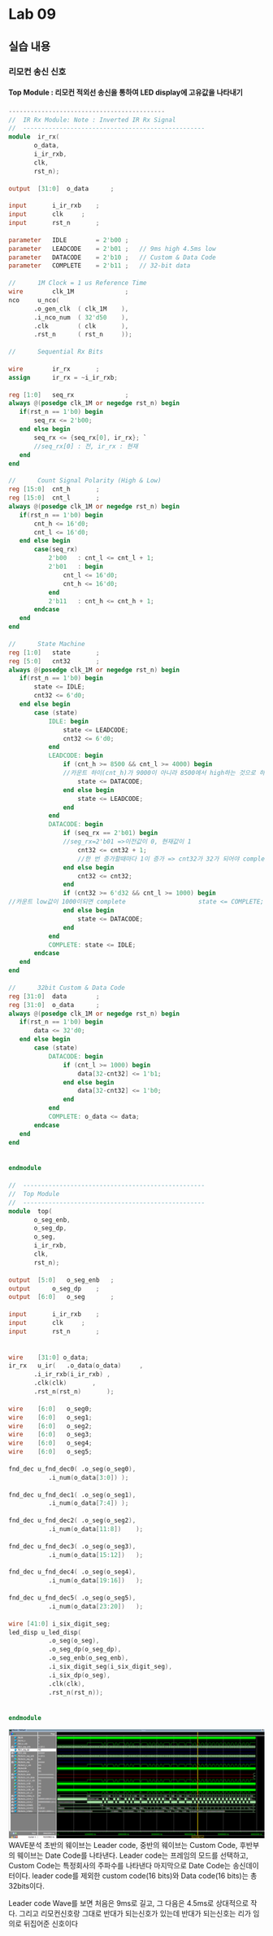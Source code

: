 # Lab 09
## 실습 내용
### **리모컨 송신 신호**
#### **Top Module** : 리모컨 적외선 송신을 통하여 LED display에 고유값을 나타내기
 ```verilog 
-------------------------------------------
//	IR Rx Module: Note : Inverted IR Rx Signal
//	--------------------------------------------------
module	ir_rx(	
		o_data,
		i_ir_rxb,
		clk,
		rst_n);

output	[31:0]	o_data		;

input		i_ir_rxb	;
input		clk		;
input		rst_n		;

parameter	IDLE		= 2'b00	;
parameter	LEADCODE	= 2'b01	;	// 9ms high 4.5ms low
parameter	DATACODE	= 2'b10	;	// Custom & Data Code
parameter	COMPLETE	= 2'b11	;	// 32-bit data

//		1M Clock = 1 us Reference Time
wire		clk_1M				;
nco		u_nco(
		.o_gen_clk	( clk_1M	),
		.i_nco_num	( 32'd50	),
		.clk		( clk		),
		.rst_n		( rst_n		));

//		Sequential Rx Bits

wire		ir_rx		;
assign		ir_rx = ~i_ir_rxb;

reg	[1:0]	seq_rx				;
always @(posedge clk_1M or negedge rst_n) begin
	if(rst_n == 1'b0) begin
		seq_rx <= 2'b00;
	end else begin
		seq_rx <= {seq_rx[0], ir_rx}; `
		//seq_rx[0] : 전, ir_rx : 현재
	end
end

//		Count Signal Polarity (High & Low)
reg	[15:0]	cnt_h		;
reg	[15:0]	cnt_l		;
always @(posedge clk_1M or negedge rst_n) begin
	if(rst_n == 1'b0) begin
		cnt_h <= 16'd0;
		cnt_l <= 16'd0;
	end else begin
		case(seq_rx)
			2'b00	: cnt_l <= cnt_l + 1;
			2'b01	: begin
				cnt_l <= 16'd0;
				cnt_h <= 16'd0;
			end
			2'b11	: cnt_h <= cnt_h + 1;
		endcase
	end
end

//		State Machine
reg	[1:0]	state		;
reg	[5:0]	cnt32		;
always @(posedge clk_1M or negedge rst_n) begin
	if(rst_n == 1'b0) begin
		state <= IDLE;
		cnt32 <= 6'd0;
	end else begin
		case (state)
			IDLE: begin
				state <= LEADCODE;
				cnt32 <= 6'd0;
			end
			LEADCODE: begin
				if (cnt_h >= 8500 && cnt_l >= 4000) begin
				//카운트 하이(cnt_h)가 9000이 아니라 8500에서 high하는 것으로 하고 4ms로 low하면 리더코드가 완성됐으므로 인식하고 시작
					state <= DATACODE;
				end else begin
					state <= LEADCODE;
				end
			end
			DATACODE: begin
				if (seq_rx == 2'b01) begin
				//seg_rx=2'b01 =>이전값이 0, 현재값이 1
					cnt32 <= cnt32 + 1;
					//한 번 증가할때마다 1이 증가 => cnt32가 32가 되어야 complete된다.
				end else begin
					cnt32 <= cnt32;
				end
				if (cnt32 >= 6'd32 && cnt_l >= 1000) begin
//카운트 low값이 1000이되면 complete					state <= COMPLETE;
				end else begin
					state <= DATACODE;
				end
			end
			COMPLETE: state <= IDLE;
		endcase
	end
end

//		32bit Custom & Data Code
reg	[31:0]	data		;
reg	[31:0]	o_data		;
always @(posedge clk_1M or negedge rst_n) begin
	if(rst_n == 1'b0) begin
		data <= 32'd0;
	end else begin
		case (state)
			DATACODE: begin
				if (cnt_l >= 1000) begin
					data[32-cnt32] <= 1'b1;
				end else begin
					data[32-cnt32] <= 1'b0;
				end
			end
			COMPLETE: o_data <= data;
		endcase
	end
end


endmodule

//	--------------------------------------------------
//	Top Module
//	--------------------------------------------------
module	top(
		o_seg_enb,
		o_seg_dp,
		o_seg,
		i_ir_rxb,
		clk,
		rst_n);

output	[5:0]	o_seg_enb	;
output		o_seg_dp	;
output	[6:0]	o_seg		;

input		i_ir_rxb	;
input		clk		;
input		rst_n		;


wire	[31:0] o_data;
ir_rx	u_ir(	.o_data(o_data)		,
		.i_ir_rxb(i_ir_rxb)	,
		.clk(clk)		,
		.rst_n(rst_n)		);

wire	[6:0]	o_seg0;
wire	[6:0]	o_seg1;
wire	[6:0]	o_seg2;
wire	[6:0]	o_seg3;
wire	[6:0]	o_seg4;
wire	[6:0]	o_seg5;

fnd_dec	u_fnd_dec0(	.o_seg(o_seg0),
			.i_num(o_data[3:0])	);

fnd_dec	u_fnd_dec1(	.o_seg(o_seg1),
			.i_num(o_data[7:4])	);

fnd_dec	u_fnd_dec2(	.o_seg(o_seg2),
			.i_num(o_data[11:8])	);

fnd_dec	u_fnd_dec3(	.o_seg(o_seg3),
			.i_num(o_data[15:12])	);

fnd_dec	u_fnd_dec4(	.o_seg(o_seg4),
			.i_num(o_data[19:16])	);

fnd_dec	u_fnd_dec5(	.o_seg(o_seg5),
			.i_num(o_data[23:20])	);

wire [41:0] i_six_digit_seg;
led_disp u_led_disp(
			.o_seg(o_seg),
			.o_seg_dp(o_seg_dp),
			.o_seg_enb(o_seg_enb),
			.i_six_digit_seg(i_six_digit_seg),
			.i_six_dp(o_seg),
			.clk(clk),
			.rst_n(rst_n));


endmodule
```

![](https://github.com/dyudyo88/LogicDesign/blob/master/practice09/capture.PNG)WAVE분석
 초반의 웨이브는 Leader code, 중반의 웨이브는 Custom Code,  후반부의 웨이브는 Date Code를 나타낸다.
 Leader code는 프레임의 모드를 선택하고, Custom Code는 특정회사의 주파수를 나타낸다 마지막으로 Date Code는 송신데이터이다.
 leader code를 제외한 custom code(16 bits)와 Data code(16 bits)는 총32bits이다.
 
Leader code Wave를 보면 처음은 9ms로 길고, 그 다음은 4.5ms로 상대적으로 작다.
그리고 리모컨신호랑 그대로 반대가 되는신호가 있는데 반대가 되는신호는 리가 임의로 뒤집어준 신호이다


<!--stackedit_data:
eyJoaXN0b3J5IjpbMTI2Njk2NjA1OSwtNjc2Njg3OTgsLTEzMj
M2OTUyNjYsMTIzODc0ODA3OCwtMTY5Njg1MjEzOSwxNjA1ODU1
OTU1LC0yMDA1NTEyNzQ4XX0=
-->